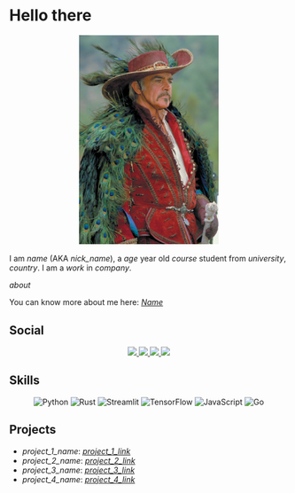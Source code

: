 # Hello there

<div align="center">
    <img src="cover_photo.jpg" width=50%, title="cover phoyo", alt="cover photo">
</div>

I am *name* (AKA *nick_name*), a *age* year old *course* student from *university*, *country*. I am a *work* in *company*.

*about*

You can know more about me here: <a href="" target="_blank">*Name*</a>

## Social
<div align="center">
    <a href="" target="_blank">
        <img src="https://img.shields.io/badge/Gmail-D14836?style=for-the-badge&logo=gmail&logoColor=white">
    </a><a href="" target="_blank">
        <img src="https://img.shields.io/badge/Codepen-000000?style=for-the-badge&logo=codepen&logoColor=white">
    </a><a href="" target="_blank">
        <img src="https://img.shields.io/badge/Dribbble-EA4C89?style=for-the-badge&logo=dribbble&logoColor=white">
    </a><a href="" target="_blank">
        <img src="https://img.shields.io/badge/Instagram-E4405F?style=for-the-badge&logo=instagramlogoColor=white">
    </a>
</div>

## Skills
<div align="center">
    <img src="https://img.shields.io/badge/Python-FFD43B?style=for-the-badge&logo=python&logoColor=blue" title="Python" alt="Python">
    <img src="https://img.shields.io/badge/Rust-black?style=for-the-badge&logo=rust&logoColor=#E57324" title="Rust" alt="Rust">
    <img src="https://img.shields.io/badge/Streamlit-FF4B4B?style=for-the-badge&logo=Streamlit&logoColor=white" title="Streamlit" alt="Streamlit">
    <img src="https://img.shields.io/badge/TensorFlow-FF6F00?style=for-the-badge&logo=TensorFlow&logoColor=white" title="TensorFlow" alt="TensorFlow">
    <img src="https://img.shields.io/badge/JavaScript-323330?style=for-the-badge&logo=javascript&logoColor=F7DF1E" title="JavaScript" alt="JavaScript">
    <img src="https://img.shields.io/badge/Go-00ADD8?style=for-the-badge&logo=go&logoColor=white" title="Go" alt="Go">
</div>

## Projects
- *project_1_name*: <a href="*project_1_link*">*project_1_link*</a>
- *project_2_name*: <a href="*project_2_link*">*project_2_link*</a>
- *project_3_name*: <a href="*project_3_link*">*project_3_link*</a>
- *project_4_name*: <a href="*project_4_link*">*project_4_link*</a>